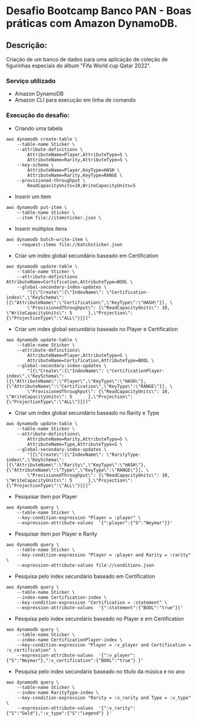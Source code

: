 # Desafio Bootcamp Banco PAN - Boas práticas com Amazon DynamoDB.

## Descrição:
Criação de um banco de dados para uma aplicação de coleção de figurinhas especiais do álbum "Fifa World cup Qatar 2022".

### Serviço utilizado
- Amazon DynamoDB
- Amazon CLI para execução em linha de comando

### Execução do desafio:


- Criando uma tabela

```
aws dynamodb create-table \
    --table-name Sticker \
    --attribute-definitions \
        AttributeName=Player,AttributeType=S \
        AttributeName=Rarity,AttributeType=S \
    --key-schema \
        AttributeName=Player,KeyType=HASH \
        AttributeName=Rarity,KeyType=RANGE \
    --provisioned-throughput \
        ReadCapacityUnits=10,WriteCapacityUnits=5
```

- Inserir um item

```
aws dynamodb put-item \
    --table-name Sticker \
    --item file://itemsticker.json \
```

- Inserir múltiplos itens

```
aws dynamodb batch-write-item \
    --request-items file://batchsticker.json
```

- Criar um index global secundário baseado em Certification

```
aws dynamodb update-table \
    --table-name Sticker \
    --attribute-definitions AttributeName=Certification,AttributeType=BOOL \
    --global-secondary-index-updates \
        "[{\"Create\":{\"IndexName\": \"Certification-index\",\"KeySchema\":[{\"AttributeName\":\"Certification\",\"KeyType\":\"HASH\"}], \
        \"ProvisionedThroughput\": {\"ReadCapacityUnits\": 10, \"WriteCapacityUnits\": 5      },\"Projection\":{\"ProjectionType\":\"ALL\"}}}]"
```

- Criar um index global secundário baseado no Player e Certification

```
aws dynamodb update-table \
    --table-name Sticker \
    --attribute-definitions\
        AttributeName=Player,AttributeType=S \
        AttributeName=Certification,AttributeType=BOOL \
    --global-secondary-index-updates \
        "[{\"Create\":{\"IndexName\": \"CertificationPlayer-index\",\"KeySchema\":[{\"AttributeName\":\"Player\",\"KeyType\":\"HASH\"}, {\"AttributeName\":\"Certification\",\"KeyType\":\"RANGE\"}], \
        \"ProvisionedThroughput\": {\"ReadCapacityUnits\": 10, \"WriteCapacityUnits\": 5      },\"Projection\":{\"ProjectionType\":\"ALL\"}}}]"
```

- Criar um index global secundário baseado no Rarity e Type

```
aws dynamodb update-table \
    --table-name Sticker \
    --attribute-definitions\
        AttributeName=Rarity,AttributeType=S \
        AttributeName=Type,AttributeType=S \
    --global-secondary-index-updates \
        "[{\"Create\":{\"IndexName\": \"RarityType-index\",\"KeySchema\":[{\"AttributeName\":\"Rarity\",\"KeyType\":\"HASH\"}, {\"AttributeName\":\"Type\",\"KeyType\":\"RANGE\"}], \
        \"ProvisionedThroughput\": {\"ReadCapacityUnits\": 10, \"WriteCapacityUnits\": 5      },\"Projection\":{\"ProjectionType\":\"ALL\"}}}]"
```

- Pesquisar item por Player

```
aws dynamodb query \
    --table-name Sticker \
    --key-condition-expression "Player = :player" \
    --expression-attribute-values  '{":player":{"S":"Neymar"}}'
```
- Pesquisar item por Player e Rarity

```
aws dynamodb query \
    --table-name Sticker \
    --key-condition-expression "Player = :player and Rarity = :rarity" \
    --expression-attribute-values file://conditions.json
```

- Pesquisa pelo index secundário baseado em Certification

```
aws dynamodb query \
    --table-name Sticker \
    --index-name Certification-index \
    --key-condition-expression "Certification = :statement" \
    --expression-attribute-values  '{":statement":{"BOOL":"true"}}'
```

- Pesquisa pelo index secundário baseado no Player e em Certification

```
aws dynamodb query \
    --table-name Sticker \
    --index-name CertificationPlayer-index \
    --key-condition-expression "Player = :v_player and Certification = :v_certification" \
    --expression-attribute-values  '{":v_player":{"S":"Neymar"},":v_certification":{"BOOL":"true"} }'
```

- Pesquisa pelo index secundário baseado no título da música e no ano

```
aws dynamodb query \
    --table-name Sticker \
    --index-name RarityType-index \
    --key-condition-expression "Rarity = :v_rarity and Type = :v_type" \
    --expression-attribute-values  '{":v_rarity":{"S":"Gold"},":v_type":{"S":"Legend"} }'
```
